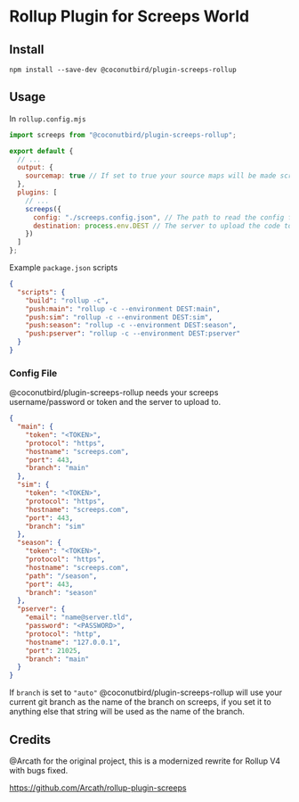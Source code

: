 # Rollup Plugin for Screeps World

## Install

```
npm install --save-dev @coconutbird/plugin-screeps-rollup
```

## Usage

In `rollup.config.mjs`

```mjs
import screeps from "@coconutbird/plugin-screeps-rollup";

export default {
  // ...
  output: {
    sourcemap: true // If set to true your source maps will be made screeps friendly and uploaded
  },
  plugins: [
    // ...
    screeps({
      config: "./screeps.config.json", // The path to read the config from
      destination: process.env.DEST // The server to upload the code to
    })
  ]
};
```

Example `package.json` scripts

```json
{
  "scripts": {
    "build": "rollup -c",
    "push:main": "rollup -c --environment DEST:main",
    "push:sim": "rollup -c --environment DEST:sim",
    "push:season": "rollup -c --environment DEST:season",
    "push:pserver": "rollup -c --environment DEST:pserver"
  }
}
```

### Config File

@coconutbird/plugin-screeps-rollup needs your screeps username/password or token and the server to upload to.

```json
{
  "main": {
    "token": "<TOKEN>",
    "protocol": "https",
    "hostname": "screeps.com",
    "port": 443,
    "branch": "main"
  },
  "sim": {
    "token": "<TOKEN>",
    "protocol": "https",
    "hostname": "screeps.com",
    "port": 443,
    "branch": "sim"
  },
  "season": {
    "token": "<TOKEN>",
    "protocol": "https",
    "hostname": "screeps.com",
    "path": "/season",
    "port": 443,
    "branch": "season"
  },
  "pserver": {
    "email": "name@server.tld",
    "password": "<PASSWORD>",
    "protocol": "http",
    "hostname": "127.0.0.1",
    "port": 21025,
    "branch": "main"
  }
}
```

If `branch` is set to `"auto"` @coconutbird/plugin-screeps-rollup will use your current git branch as the name of the branch on screeps, if you set it to anything else that string will be used as the name of the branch.

## Credits

@Arcath for the original project, this is a modernized rewrite for Rollup V4 with bugs fixed.

https://github.com/Arcath/rollup-plugin-screeps
